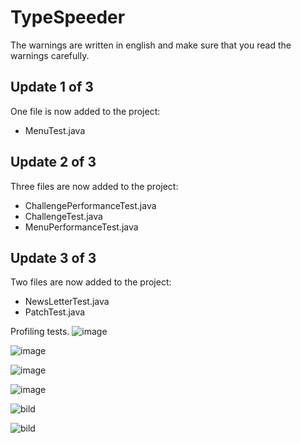 # TypeSpeeder

The warnings are written in english and make sure that you read the warnings carefully.

## Update 1 of 3
One file is now added to the project:

* MenuTest.java
  
## Update 2 of 3
Three files are now added to the project:

* ChallengePerformanceTest.java
* ChallengeTest.java
* MenuPerformanceTest.java

## Update 3 of 3
Two files are now added to the project:

* NewsLetterTest.java
* PatchTest.java

Profiling tests.
![image](https://github.com/TonyAldervall/TypeSpeeder/assets/145578750/0b04c1b2-59e3-40cb-bc21-3ca5dca5e451)

![image](https://github.com/TonyAldervall/TypeSpeeder/assets/145578750/cff58b6b-d157-4997-a8ae-e6148b2acf89)

![image](https://github.com/TonyAldervall/TypeSpeeder/assets/145578750/a08110af-e746-4bbe-8dbe-8312430c71e4)

![image](https://github.com/TonyAldervall/TypeSpeeder/assets/145578750/573d75f9-5d5c-4281-aab5-c6e6f80afa2b)

![bild](https://github.com/TonyAldervall/TypeSpeeder/assets/145578750/13ff90ea-ba7f-4552-866a-255cfabccc26)

![bild](https://github.com/TonyAldervall/TypeSpeeder/assets/145578750/8a0d66c7-0c33-43ab-b68c-ca2614fe0b7c)
